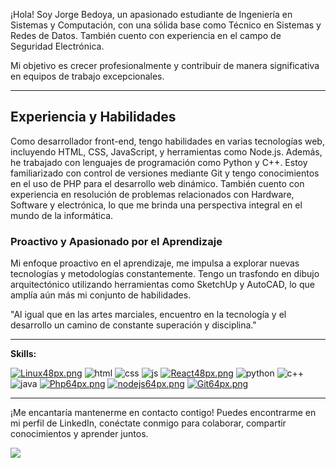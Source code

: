 ¡Hola! Soy Jorge Bedoya, un apasionado estudiante de Ingeniería en Sistemas y Computación, con una sólida base como Técnico en Sistemas y Redes de Datos. También cuento con experiencia en el campo de Seguridad Electrónica.

Mi objetivo es crecer profesionalmente y contribuir de manera significativa en equipos de trabajo excepcionales.

--------------
## Experiencia y Habilidades

Como desarrollador front-end, tengo habilidades en varias tecnologías web, incluyendo HTML, CSS, JavaScript, y herramientas como Node.js. Además, he trabajado con lenguajes de programación como Python y C++. Estoy familiarizado con control de versiones mediante Git y tengo conocimientos en el uso de PHP para el desarrollo web dinámico. También cuento con experiencia en resolución de problemas relacionados con Hardware, Software y electrónica, lo que me brinda una perspectiva integral en el mundo de la informática.

### Proactivo y Apasionado por el Aprendizaje

Mi enfoque proactivo en el aprendizaje, me impulsa a explorar nuevas tecnologías y metodologías constantemente. 
Tengo un trasfondo en dibujo arquitectónico utilizando herramientas como SketchUp y AutoCAD, lo que amplía aún más mi conjunto de habilidades.

"Al igual que en las artes marciales, encuentro en la tecnología y el desarrollo un camino de constante superación y disciplina."

--------------
**Skills:**

[![Linux48px.png](https://i.postimg.cc/9FChKw3w/Linux48px.png)](https://postimg.cc/nMRgQzhn)
![html](https://user-images.githubusercontent.com/54302061/211168057-9d053689-3a2a-46b1-bfbb-1395ab3e893b.png)
![css](https://user-images.githubusercontent.com/54302061/211168069-013c48b5-fb25-4bcf-950a-55aa30cf8720.png)
![js](https://user-images.githubusercontent.com/54302061/211168085-73aed99e-1510-4bb5-b92a-9c7844be7ae9.png)
[![React48px.png](https://i.postimg.cc/CMC7PzH2/React48px.png)](https://postimg.cc/yWd0W6Gh)
![python](https://user-images.githubusercontent.com/54302061/211168102-fb84a548-1019-4fb4-8ed4-d89a9b8fb4e4.png)
![c++](https://user-images.githubusercontent.com/54302061/211190233-b7b57818-3537-4035-b5ba-a930e0abbbb8.png)
![java](https://user-images.githubusercontent.com/54302061/211168153-061a83aa-e2f9-45eb-bb4c-0db1679f0bc0.png)
[![Php64px.png](https://i.postimg.cc/m2z5dbk1/Php64px.png)](https://postimg.cc/tYbkJGh9)
[![nodejs64px.png](https://i.postimg.cc/xCWnZ6vK/nodejs64px.png)](https://postimg.cc/zbSsbSPB)
[![Git64px.png](https://i.postimg.cc/sfqMFcjH/Git64px.png)](https://postimg.cc/XXKjd9y9)



--------------

¡Me encantaría mantenerme en contacto contigo! 
Puedes encontrarme en mi perfil de LinkedIn, conéctate conmigo para colaborar, compartir conocimientos y aprender juntos.

[![](https://user-images.githubusercontent.com/54302061/211169314-64c36b3c-93cb-40ad-9e5d-4071d19552d5.png)](https://www.linkedin.com/in/georgedev17/)

<!--
[![trophy](https://github-profile-trophy.vercel.app/?username=https://github.com/Jorge-Bedoya)](https://github.com/ryo-ma/github-profile-trophy)

[![Top Langs](https://github-readme-stats.vercel.app/api/top-langs/?username=https://github.com/Jorge-Bedoya)](https://github.com/anuraghazra/github-readme-stats)

![GitHub stats](https://github-readme-stats.vercel.app/api?username=https://github.com/Jorge-Bedoya&show_icons=true)  

![GitHub metrics](https://metrics.lecoq.io/https://github.com/Jorge-Bedoya)  

![GitHub streak stats](https://github-readme-streak-stats.herokuapp.com/?user=https://github.com/Jorge-Bedoya)  

![Profile views](https://gpvc.arturio.dev/https://github.com/Jorge-Bedoya)

<!--
**Jorge-Bedoya/Jorge-Bedoya** is a ✨ _special_ ✨ repository because its `README.md` (this file) appears on your GitHub profile.

Here are some ideas to get you started:

- 🔭 I’m currently working on ...
- 🌱 I’m currently learning ...
- 👯 I’m looking to collaborate on ...
- 🤔 I’m looking for help with ...
- 💬 Ask me about ...
- 📫 How to reach me: ...
- 😄 Pronouns: ...
- ⚡ Fun fact: ...
-->
